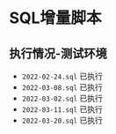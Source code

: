 # SQL增量脚本

## 执行情况-测试环境
* `2022-02-24.sql` 已执行
* `2022-03-08.sql` 已执行
* `2022-03-02.sql` 已执行
* `2022-03-11.sql` 已执行
* `2022-03-20.sql` 已执行